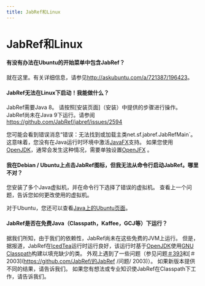 ```yaml
---
title: JabRef和Linux
---
```


# JabRef和Linux

#### 有没有办法在Ubuntu的开始菜单中包含JabRef？

就在这里。有关详细信息，请参见<http://askubuntu.com/a/721387/196423>。

#### JabRef无法在Linux下启动！我能做什么？

JabRef需要Java 8。
请按照[安装页面]（安装）中提供的步骤进行操作。
JabRef尚未在Java 9下运行。请参阅<https://github.com/JabRef/jabref/issues/2594>

您可能会看到错误消息“错误：无法找到或加载主类net.sf.jabref.JabRefMain`。
这意味着，您没有在Java运行时环境中激活[JavaFX](https://en.wikipedia.org/wiki/JavaFX)支持。
如果您使用[OpenJDK](http://openjdk.java.net/)，通常会发生这种情况，需要单独设置[OpenJFX](https://wiki.openjdk.java.net/display/OpenJFX/Main) 。

#### 我在Debian / Ubuntu上点击JabRef图标，但我无法从命令行启动JabRef。哪里不对？

您安装了多个Java虚拟机，并在命令行下选择了错误的虚拟机。
查看上一个问题，告诉您如何更改使用的虚拟机。

对于Ubuntu，您还可以查看[Java上的Ubuntu页面](https://help.ubuntu.com/community/Java)。


#### JabRef是否在免费Java（Classpath，Kaffee，GCJ等）下运行？

据我们所知，由于我们的依赖性，JabRef尚未在这些免费的JVM上运行。
但是，据报道，JabRef在[IcedTea](http://fedoraproject.org/wiki/Features/IcedTea)运行时运行良好，该运行时基于[OpenJDK](http://openjdk.java.net/)使用[GNU Classpath](http://www.gnu.org/software/classpath/)构建以填充缺少的类。
外观上遇到了一些问题（参见问题[＃393](https://github.com/JabRef/jabref/issues/393)和[＃2003](https://github.com/JabRef/的JabRef /问题/ 2003)）。
如果新版本提供不同的结果，请告诉我们。
如果您有想法或专业知识使JabRef在Classpath下工作，请告诉我们。